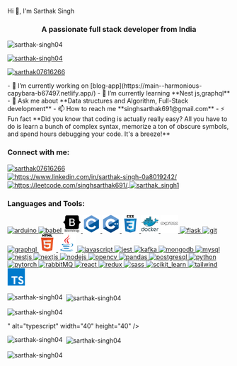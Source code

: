  Hi 👋, I'm Sarthak Singh
</h1>
<h3 align="center">
  A passionate full stack developer from India
</h3>
<p align="left">
  <img src="https://komarev.com/ghpvc/?username=sarthak-singh04&label=Profile%20views&color=0e75b6&style=flat"
  alt="sarthak-singh04" />
</p>
<p align="left">
  <a href="https://github.com/ryo-ma/github-profile-trophy">
    <img src="https://github-profile-trophy.vercel.app/?username=sarthak-singh04"
    alt="sarthak-singh04" />
  </a>
</p>
<p align="left">
  <a href="https://twitter.com/sarthak07616266" target="blank">
    <img src="https://img.shields.io/twitter/follow/sarthak07616266?logo=twitter&style=for-the-badge"
    alt="sarthak07616266" />
  </a>
</p>
- 🔭 I’m currently working on [blog-app](https://main--harmonious-capybara-b67497.netlify.app/)
- 🌱 I’m currently learning **Nest js,graphql** - 💬 Ask me about **Data
structures and Algorithm, Full-Stack development** - 📫 How to reach me
**singhsarthak691@gmail.com** - ⚡ Fun fact **Did you know that coding is
actually really easy? All you have to do is learn a bunch of complex syntax,
memorize a ton of obscure symbols, and spend hours debugging your code.
It's a breeze!**
<h3 align="left">
  Connect with me:
</h3>
<p align="left">
  <a href="https://twitter.com/Sarthak07616266" target="blank">
    <img align="center" src="https://cdn2.iconfinder.com/data/icons/social-media-2285/512/1_Twitter_colored_svg-128.png"
    alt="sarthak07616266" height="30" width="40" />
  </a>
  <a href="https://www.linkedin.com/in/sarthak-singh-0a8019242/" target="blank">
    <img align="center" src="https://cdn2.iconfinder.com/data/icons/social-media-2285/512/1_Linkedin_unofficial_colored_svg-128.png"
    alt="https://www.linkedin.com/in/sarthak-singh-0a8019242/" height="30"
    width="40" />
  </a>
  <a href="https://leetcode.com/singhsarthak691/" target="blank">
    <img align="center" src="https://cdn.icon-icons.com/icons2/2389/PNG/512/leetcode_logo_icon_145113.png"
    alt="https://leetcode.com/singhsarthak691/" height="30" width="40" />
  </a>
  <a href="https://auth.geeksforgeeks.org/user/sarthak_singh1" target="blank">
    <img align="center" src="https://th.bing.com/th?id=OIP.uMqfhBopM5LXsvlFLwbGbwAAAA&w=159&h=159&c=8&rs=1&qlt=90&o=6&dpr=1.3&pid=3.1&rm=2"
    alt="sarthak_singh1" height="30" width="40" />
  </a>
</p>
<h3 align="left">
  Languages and Tools:
</h3>
<p align="left">
  <a href="https://www.arduino.cc/" target="_blank" rel="noreferrer">
    <img src="https://cdn.worldvectorlogo.com/logos/arduino-1.svg" alt="arduino"
    width="40" height="40" />
  </a>
  <a href="https://babeljs.io/" target="_blank" rel="noreferrer">
    <img src="https://www.vectorlogo.zone/logos/babeljs/babeljs-icon.svg"
    alt="babel" width="40" height="40" />
  </a>
  <a href="https://getbootstrap.com" target="_blank" rel="noreferrer">
    <img src="https://raw.githubusercontent.com/devicons/devicon/master/icons/bootstrap/bootstrap-plain-wordmark.svg"
    alt="bootstrap" width="40" height="40" />
  </a>
  <a href="https://www.cprogramming.com/" target="_blank" rel="noreferrer">
    <img src="https://raw.githubusercontent.com/devicons/devicon/master/icons/c/c-original.svg"
    alt="c" width="40" height="40" />
  </a>
  <a href="https://www.w3schools.com/cpp/" target="_blank" rel="noreferrer">
    <img src="https://raw.githubusercontent.com/devicons/devicon/master/icons/cplusplus/cplusplus-original.svg"
    alt="cplusplus" width="40" height="40" />
  </a>
  <a href="https://www.w3schools.com/css/" target="_blank" rel="noreferrer">
    <img src="https://raw.githubusercontent.com/devicons/devicon/master/icons/css3/css3-original-wordmark.svg"
    alt="css3" width="40" height="40" />
  </a>
  <a href="https://www.docker.com/" target="_blank" rel="noreferrer">
    <img src="https://raw.githubusercontent.com/devicons/devicon/master/icons/docker/docker-original-wordmark.svg"
    alt="docker" width="40" height="40" />
  </a>
  <a href="https://expressjs.com" target="_blank" rel="noreferrer">
    <img src="https://raw.githubusercontent.com/devicons/devicon/master/icons/express/express-original-wordmark.svg"
    alt="express" width="40" height="40" />
  </a>
  <a href="https://flask.palletsprojects.com/" target="_blank" rel="noreferrer">
    <img src="https://www.vectorlogo.zone/logos/pocoo_flask/pocoo_flask-icon.svg"
    alt="flask" width="40" height="40" />
  </a>
  <a href="https://git-scm.com/" target="_blank" rel="noreferrer">
    <img src="https://www.vectorlogo.zone/logos/git-scm/git-scm-icon.svg"
    alt="git" width="40" height="40" />
  </a>
  <a href="https://graphql.org" target="_blank" rel="noreferrer">
    <img src="https://www.vectorlogo.zone/logos/graphql/graphql-icon.svg"
    alt="graphql" width="40" height="40" />
  </a>
  <a href="https://www.w3.org/html/" target="_blank" rel="noreferrer">
    <img src="https://raw.githubusercontent.com/devicons/devicon/master/icons/html5/html5-original-wordmark.svg"
    alt="html5" width="40" height="40" />
  </a>
  <a href="https://www.java.com" target="_blank" rel="noreferrer">
    <img src="https://raw.githubusercontent.com/devicons/devicon/master/icons/java/java-original.svg"
    alt="java" width="40" height="40" />
  </a>
  <a href="https://developer.mozilla.org/en-US/docs/Web/JavaScript" target="_blank"
  rel="noreferrer">
    <img src="https://img.icons8.com/?size=1x&id=tGvHBPJaKqEd&format=gif"
    alt="javascript" width="40" height="40" />
  </a>
  <a href="https://jestjs.io" target="_blank" rel="noreferrer">
    <img src="https://www.vectorlogo.zone/logos/jestjsio/jestjsio-icon.svg"
    alt="jest" width="40" height="40" />
  </a>
  <a href="https://kafka.apache.org/" target="_blank" rel="noreferrer">
    <img src="https://www.vectorlogo.zone/logos/apache_kafka/apache_kafka-icon.svg"
    alt="kafka" width="40" height="40" />
  </a>
  <a href="https://www.mongodb.com/" target="_blank" rel="noreferrer">
    <img src="https://1000marcas.net/wp-content/uploads/2021/06/MongoDB-Logo.png"
    alt="mongodb" width="40" height="40" />
  </a>
  <a href="https://www.mysql.com/" target="_blank" rel="noreferrer">
    <img src="https://img.icons8.com/?size=1x&id=39858&format=png"
    alt="mysql" width="40" height="40" />
  </a>
  <a href="https://nestjs.com/" target="_blank" rel="noreferrer">
    <img src="https://th.bing.com/th?id=OIP.tPfxPnQmang53CFVeWoCRwHaHu&w=244&h=255&c=8&rs=1&qlt=90&o=6&dpr=1.3&pid=3.1&rm=2"
    alt="nestjs" width="40" height="40" />
  </a>
  <a href="https://nextjs.org/" target="_blank" rel="noreferrer">
    <img src="https://cdn.worldvectorlogo.com/logos/nextjs-2.svg" alt="nextjs"
    width="40" height="40" />
  </a>
  <a href="https://nodejs.org" target="_blank" rel="noreferrer">
    <img src="https://img.icons8.com/?size=1x&id=54087&format=png"
    alt="nodejs" width="40" height="40" />
  </a>
  <a href="https://opencv.org/" target="_blank" rel="noreferrer">
    <img src="https://www.vectorlogo.zone/logos/opencv/opencv-icon.svg" alt="opencv"
    width="40" height="40" />
  </a>
  <a href="https://pandas.pydata.org/" target="_blank" rel="noreferrer">
    <img src="https://th.bing.com/th/id/OIP.vD5O0cGtIr0y-S6blOX8vAHaC_?w=319&h=141&c=7&r=0&o=5&dpr=1.3&pid=1.7"
    alt="pandas" width="40" height="40" />
  </a>
  <a href="https://www.postgresql.org" target="_blank" rel="noreferrer">
    <img src="https://img.icons8.com/?size=1x&id=oJvfsaofIav6&format=png"
    alt="postgresql" width="40" height="40" />
  </a>
  <a href="https://www.python.org" target="_blank" rel="noreferrer">
    <img src="https://img.icons8.com/?size=1x&id=pIJdjOoL6KfU&format=png"
    alt="python" width="40" height="40" />
  </a>
  <a href="https://pytorch.org/" target="_blank" rel="noreferrer">
    <img src="https://www.vectorlogo.zone/logos/pytorch/pytorch-icon.svg"
    alt="pytorch" width="40" height="40" />
  </a>
  <a href="https://www.rabbitmq.com" target="_blank" rel="noreferrer">
    <img src="https://www.vectorlogo.zone/logos/rabbitmq/rabbitmq-icon.svg"
    alt="rabbitMQ" width="40" height="40" />
  </a>
  <a href="https://reactjs.org/" target="_blank" rel="noreferrer">
    <img src="https://img.icons8.com/?size=1x&id=8g6WJkjf0vaP&format=png"
    alt="react" width="40" height="40" />
  </a>
  <a href="https://redux.js.org" target="_blank" rel="noreferrer">
    <img src="https://img.icons8.com/?size=1x&id=jD-fJzVguBmw&format=png"
    alt="redux" width="40" height="40" />
  </a>
  <a href="https://sass-lang.com" target="_blank" rel="noreferrer">
    <img src="https://img.icons8.com/?size=1x&id=QBqFNfPPB2Kx&format=png"
    alt="sass" width="40" height="40" />
  </a>
  <a href="https://scikit-learn.org/" target="_blank" rel="noreferrer">
    <img src="https://upload.wikimedia.org/wikipedia/commons/0/05/Scikit_learn_logo_small.svg"
    alt="scikit_learn" width="40" height="40" />
  </a>
  <a href="https://tailwindcss.com/" target="_blank" rel="noreferrer">
    <img src="https://img.icons8.com/?size=1x&id=WoopfRcDj3RF&format=png"
    alt="tailwind" width="40" height="40" />
  </a>
  <a href="https://www.typescriptlang.org/" target="_blank" rel="noreferrer">
    <img src="https://raw.githubusercontent.com/devicons/devicon/master/icons/typescript/typescript-original.svg"
    alt="typescript" width="40" height="40" />
  </a>
</p>
<p>
  <img align="left" src="https://github-readme-stats.vercel.app/api/top-langs?username=sarthak-singh04&show_icons=true&locale=en&layout=compact"
  alt="sarthak-singh04" />
</p>
<p>
  &nbsp;
  <img align="center" src="https://github-readme-stats.vercel.app/api?username=sarthak-singh04&show_icons=true&locale=en"
  alt="sarthak-singh04" />
</p>
<p>
  <img align="center" src="https://github-readme-streak-stats.herokuapp.com/?user=sarthak-singh04&"
  alt="sarthak-singh04" />
</p>"
    alt="typescript" width="40" height="40" />
  </a>
</p>
<p>
  <img align="left" src="https://github-readme-stats.vercel.app/api/top-langs?username=sarthak-singh04&show_icons=true&locale=en&layout=compact"
  alt="sarthak-singh04" />
</p>
<p>
  &nbsp;
  <img align="center" src="https://github-readme-stats.vercel.app/api?username=sarthak-singh04&show_icons=true&locale=en"
  alt="sarthak-singh04" />
</p>
<p>
  <img align="center" src="https://github-readme-streak-stats.herokuapp.com/?user=sarthak-singh04&"
  alt="sarthak-singh04" />
</p>
